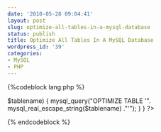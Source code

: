 ```yaml
---
date: '2010-05-28 09:04:41'
layout: post
slug: optimize-all-tables-in-a-mysql-database
status: publish
title: Optimize All Tables In A MySQL Database
wordpress_id: '39'
categories:
- MySQL
- PHP
---
```


{%codeblock lang:php %}
<?php
$alltables = mysql_query("SHOW TABLES");

while ($table = mysql_fetch_assoc($alltables)) {
    foreach ($table as $db => $tablename) {
        mysql_query("OPTIMIZE TABLE '". mysql_real_escape_string($tablename) ."'");
    }
}
?>
{% endcodeblock %}
